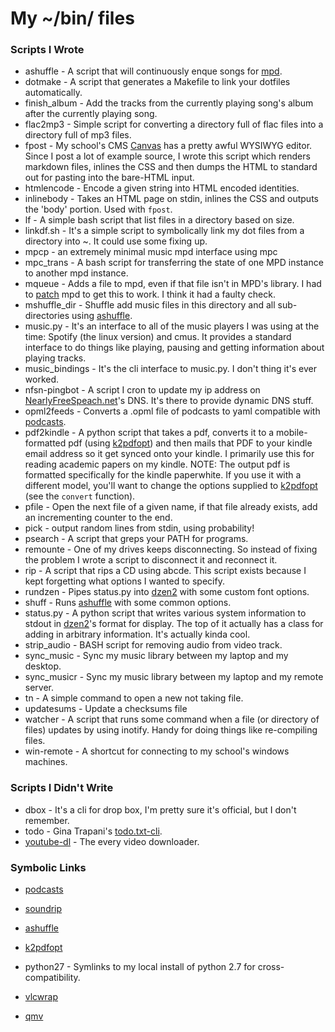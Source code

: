 My ~/bin/ files
=========

### Scripts I Wrote
* ashuffle - A script that will continuously enque songs for [mpd][].
* dotmake - A script that generates a Makefile to link your dotfiles automatically.
* finish\_album - Add the tracks from the currently playing song's album
  after the currently playing song. 
* flac2mp3 - Simple script for converting a directory full of flac files into
  a directory full of mp3 files.
* fpost - My school's CMS [Canvas](http://www.instructure.com/) has a pretty awful
  WYSIWYG editor. Since I post a lot of example source, I wrote this script
  which renders markdown files, inlines the CSS and then dumps the HTML to
  standard out for pasting into the bare-HTML input.
* htmlencode - Encode a given string into HTML encoded identities.
* inlinebody - Takes an HTML page on stdin, inlines the CSS and outputs
  the 'body' portion. Used with `fpost`.
* lf - A simple bash script that list files in a directory based on size.
* linkdf.sh - It's a simple script to symbolically link my dot files from a
  directory into ~. It could use some fixing up.
* mpcp - an extremely minimal music mpd interface using mpc
* mpc_trans - A bash script for transferring the state of one MPD instance to
  another mpd instance.
* mqueue - Adds a file to mpd, even if that file isn't in MPD's library. I
  had to [patch][fileaccess-patch] mpd to get this to work. I think it had
  a faulty check.
* mshuffle_dir - Shuffle add music files in this directory and all sub-directories
  using [ashuffle][].
* music.py - It's an interface to all of the music players I was using at the
  time: Spotify (the linux version) and cmus. It provides a standard interface to
  do things like playing, pausing and getting information about playing tracks.
* music\_bindings - It's the cli interface to music.py. I don't thing it's ever
  worked.
* nfsn-pingbot - A script I cron to update my ip address on 
  [NearlyFreeSpeach.net][nfsn]'s
  DNS. It's there to provide dynamic DNS stuff.
* opml2feeds - Converts a .opml file of podcasts to yaml compatible with [podcasts][].
* pdf2kindle - A python script that takes a pdf, converts it to a mobile-formatted
  pdf (using [k2pdfopt][]) and then mails that PDF to your kindle email address
  so it get synced onto your kindle. I primarily use this for reading academic
  papers on my kindle. NOTE: The output pdf is formatted specifically for the
  kindle paperwhite. If you use it with a different model, you'll want to change
  the options supplied to [k2pdfopt][] (see the `convert` function).
* pfile - Open the next file of a given name, if that file already exists, add an
  incrementing counter to the end.
* pick - output random lines from stdin, using probability!
* psearch - A script that greps your PATH for programs.
* remounte - One of my drives keeps disconnecting. So instead of fixing the problem I 
  wrote a script to disconnect it and reconnect it.
* rip - A script that rips a CD using abcde. This script exists because I kept
  forgetting what options I wanted to specify.
* rundzen - Pipes status.py into [dzen2][] with some custom font options.
* shuff - Runs [ashuffle][] with some common options.
* status.py - A python script that writes various system information to stdout
  in [dzen2][]'s format for display. The top of it actually has a class for adding in
  arbitrary information. It's actually kinda cool.
* strip_audio - BASH script for removing audio from video track.
* sync\_music - Sync my music library between my laptop and my desktop.
* sync\_musicr - Sync my music library between my laptop and my remote server.
* tn - A simple command to open a new not taking file.
* updatesums - Update a checksums file
* watcher - A script that runs some command when a file (or directory of files) 
  updates by using inotify. Handy for doing things like re-compiling files.
* win-remote - A shortcut for connecting to my school's windows machines.

### Scripts I Didn't Write
* dbox - It's a cli for drop box, I'm pretty sure it's official, but
  I don't remember.
* todo - Gina Trapani's [todo.txt-cli][todo].
* [youtube-dl][] - The every video downloader.

### Symbolic Links
* [podcasts][]
* [soundrip][]
* [ashuffle][]
* [k2pdfopt][]
* python27 - Symlinks to my local install of python 2.7 for cross-compatibility.
* [vlcwrap][]
* [qmv][]

  [podcasts]: https://github.com/Joshkunz/podcasts
  [soundrip]: https://github.com/Joshkunz/soundrip
  [ashuffle]: https://github.com/Joshkunz/ashuffle
  [dzen2]: https://github.com/robm/dzen
  [nfsn]: https://www.nearlyfreespeech.net/
  [requests]: http://docs.python-requests.org/en/latest/
  [youtube-dl]: http://rg3.github.com/youtube-dl/
  [todo]: http://todotxt.com/
  [mpd]: http://mpd.wikia.com/wiki/Music_Player_Daemon_Wiki
  [k2pdfopt]: http://willus.com/k2pdfopt/
  [fileaccess-patch]: https://gist.github.com/Joshkunz/6946483
  [vlcwrap]: https://gist.github.com/Joshkunz/6410613
  [qmv]: https://gist.github.com/Joshkunz/a6791ecef6ac0d717921
